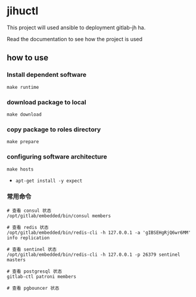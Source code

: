 # jihuctl

This project will used ansible to deployment gitlab-jh ha.

Read the documentation to see how the project is used


## how to use

### Install dependent software

```
make runtime
```

### download package to local

```
make download
```

### copy package to roles directory

```
make prepare
```

### configuring software architecture

```
make hosts
```

* `apt-get install -y expect`


### 常用命令
```
# 查看 consul 状态
/opt/gitlab/embedded/bin/consul members

# 查看 redis 状态
/opt/gitlab/embedded/bin/redis-cli -h 127.0.0.1 -a 'gIBSEHgRjQ6wr6MM' info replication

# 查看 sentinel 状态
/opt/gitlab/embedded/bin/redis-cli -h 127.0.0.1 -p 26379 sentinel masters

# 查看 postgresql 状态
gitlab-ctl patroni members

# 查看 pgbouncer 状态
```